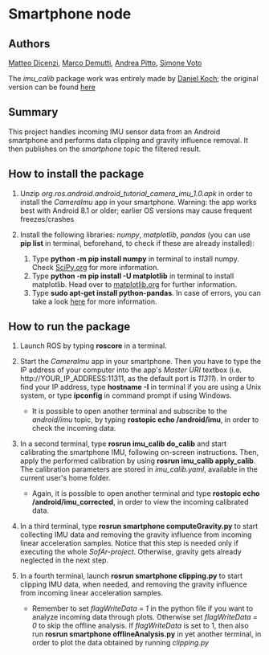 # Smartphone node

## Authors

[Matteo Dicenzi](https://github.com/mattedicenzi), [Marco Demutti](https://github.com/marcodemutti), [Andrea Pitto](https://github.com/andreabradpitto), [Simone Voto](https://github.com/Cavalletta98)

The *imu_calib* package work was entirely made by [Daniel Koch](https://github.com/dpkoch); the original version can be found [here](https://github.com/dpkoch/imu_calib)

## Summary

This project handles incoming IMU sensor data from an Android smartphone and performs data clipping and gravity influence removal. It then publishes on the *smartphone* topic the filtered result.

## How to install the package

1. Unzip *org.ros.android.android_tutorial_camera_imu_1.0.apk* in order to install the *CameraImu* app in your smartphone. Warning: the app works best with Android 8.1 or older; earlier OS versions may cause frequent freezes/crashes

2. Install the following libraries: *numpy*, *matplotlib*, *pandas* (you can use **pip list** in terminal, beforehand, to check if these are already installed):

   1. Type **python -m pip install numpy** in terminal to install numpy. Check [SciPy.org](https://scipy.org/install.html) for more information.
   2. Type **python -m pip install -U matplotlib** in terminal to install matplotlib. Head over to [matplotlib.org](https://matplotlib.org/3.3.0/users/installing.html) for further information.
   3. Type **sudo apt-get install python-pandas**. In case of errors, you can take a look [here](https://pandas.pydata.org/pandas-docs/version/0.13.1/install.html) for more information.

## How to run the package

1. Launch ROS by typing **roscore** in a terminal.

2. Start the *CameraImu* app in your smartphone. Then you have to type the IP address of your computer into the app's *Master URI* textbox (i.e. http://YOUR_IP_ADDRESS:11311, as the default port is *11311*). In order to find your IP address, type **hostname -I** in terminal if you are using a Unix system, or type **ipconfig** in command prompt if using Windows.
   - It is possible to open another terminal and subscribe to the *android/imu* topic, by typing **rostopic echo /android/imu**, in order to check the incoming data.

3. In a second terminal, type **rosrun imu_calib do_calib** and start calibrating the smartphone IMU, following on-screen instructions. Then, apply the performed calibration by using **rosrun imu_calib apply_calib**. The calibration parameters are stored in *imu_calib.yaml*, available in the current user's home folder.
   - Again, it is possible to open another terminal and type **rostopic echo /android/imu_corrected**, in order to view the incoming calibrated data.

4. In a third terminal, type **rosrun smartphone computeGravity.py** to start collecting IMU data and removing the gravity influence from incoming linear acceleration samples. Notice that this step is needed only if executing the whole *SofAr-project*. Otherwise, gravity gets already neglected in the next step.

5. In a fourth terminal, launch **rosrun smartphone clipping.py** to start clipping IMU data, when needed, and removing the gravity influence from incoming linear acceleration samples.
   - Remember to set *flagWriteData = 1* in the python file if you want to analyze incoming data through plots. Otherwise set *flagWriteData = 0* to skip the offline analysis. If *flagWriteData* is set to 1, then also run **rosrun smartphone offlineAnalysis.py** in yet another terminal, in order to plot the data obtained by running *clipping.py*
